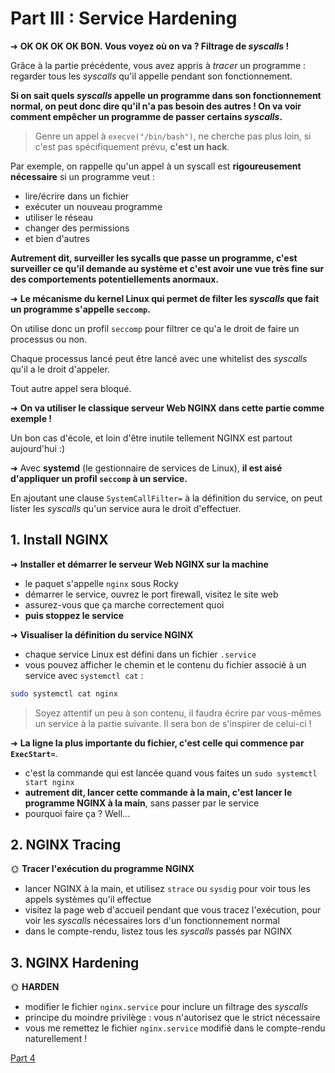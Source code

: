 # Part III : Service Hardening

➜ **OK OK OK OK BON. Vous voyez où on va ? Filtrage de *syscalls* !**

Grâce à la partie précédente, vous avez appris à *tracer* un programme : regarder tous les *syscalls* qu'il appelle pendant son fonctionnement.

**Si on sait quels *syscalls* appelle un programme dans son fonctionnement normal, on peut donc dire qu'il n'a pas besoin des autres ! On va voir comment empêcher un programme de passer certains *syscalls*.**

> Genre un appel à `execve("/bin/bash")`, ne cherche pas plus loin, si c'est pas spécifiquement prévu, **c'est un hack**.

Par exemple, on rappelle qu'un appel à un syscall est **rigoureusement nécessaire** si un programme veut :

- lire/écrire dans un fichier
- exécuter un nouveau programme
- utiliser le réseau
- changer des permissions
- et bien d'autres

**Autrement dit, surveiller les sycalls que passe un programme, c'est surveiller ce qu'il demande au système et c'est avoir une vue très fine sur des comportements potentiellements anormaux.**

➜ **Le mécanisme du kernel Linux qui permet de filter les *syscalls*  que fait un programme s'appelle `seccomp`.**

On utilise donc un profil `seccomp` pour filtrer ce qu'a le droit de faire un processus ou non.

Chaque processus lancé peut être lancé avec une whitelist des *syscalls* qu'il a le droit d'appeler.

Tout autre appel sera bloqué.

➜ **On va utiliser le classique serveur Web NGINX dans cette partie comme exemple !**

Un bon cas d'école, et loin d'être inutile tellement NGINX est partout aujourd'hui :)

➜ Avec **systemd** (le gestionnaire de services de Linux), **il est aisé d'appliquer un profil `seccomp` à un service.**

En ajoutant une clause `SystemCallFilter=` à la définition du service, on peut lister les *syscalls* qu'un service aura le droit d'effectuer.


## 1. Install NGINX

➜ **Installer et démarrer le serveur Web NGINX sur la machine**

- le paquet s'appelle `nginx` sous Rocky
- démarrer le service, ouvrez le port firewall, visitez le site web
- assurez-vous que ça marche correctement quoi
- **puis stoppez le service**

➜ **Visualiser la définition du service NGINX**

- chaque service Linux est défini dans un fichier `.service`
- vous pouvez afficher le chemin et le contenu du fichier associé à un service avec `systemctl cat` :

```bash
sudo systemctl cat nginx
```

> Soyez attentif un peu à son contenu, il faudra écrire par vous-mêmes un service à la partie suivante. Il sera bon de s'inspirer de celui-ci !

➜ **La ligne la plus importante du fichier, c'est celle qui commence par `ExecStart=`**.

- c'est la commande qui est lancée quand vous faites un `sudo systemctl start nginx`
- **autrement dit, lancer cette commande à la main, c'est lancer le programme NGINX à la main**, sans passer par le service
- pourquoi faire ça ? Well...

## 2. NGINX Tracing

🌞 **Tracer l'exécution du programme NGINX**

- lancer NGINX à la main, et utilisez `strace` ou `sysdig` pour voir tous les appels systèmes qu'il effectue
- visitez la page web d'accueil pendant que vous tracez l'exécution, pour voir les *syscalls*  nécessaires lors d'un fonctionnement normal
- dans le compte-rendu, listez tous les *syscalls*  passés par NGINX

## 3. NGINX Hardening

🌞 **HARDEN**

- modifier le fichier `nginx.service` pour inclure un filtrage des *syscalls*
- principe du moindre privilège : vous n'autorisez que le strict nécessaire
- vous me remettez le fichier `nginx.service` modifié dans le compte-rendu naturellement !

[Part 4](part4.md)
